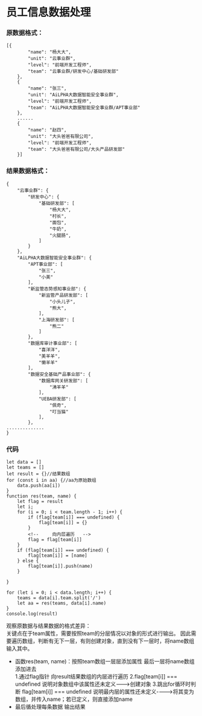 # 员工信息数据处理
### 原数据格式：
```
[{
        "name": "杨大大",
        "unit": "云事业群",
        "level": "前端开发工程师",
        "team": "云事业群/研发中心/基础研发部"
    },
    {
        "name": "张三",
        "unit": "AiLPHA大数据智能安全事业群",
        "level": "前端开发工程师",
        "team": "AiLPHA大数据智能安全事业群/APT事业部"
    },
    ......
    {
        "name": "赵四",
        "unit": "大头爸爸有限公司",
        "level": "前端开发工程师",
        "team": "大头爸爸有限公司/大头产品研发部"
    }]
```


### 结果数据格式：
```
{
    "云事业群": {
        "研发中心": {
            "基础研发部": [
                "杨大大",
                "村长",
                "面包",
                "牛奶",
                "火腿肠",
            ]
        }
    },
    "AiLPHA大数据智能安全事业群": {
        "APT事业部": [
            "张三",
            "小美"
        ],
        "新监管态势感知事业部": {
            "新监管产品研发部": [
                "小头儿子",
                "熊大",
            ],
            "上海研发部": [
                "熊二"
            ]
        },
        "数据库审计事业部": [
            "喜洋洋",
            "美羊羊",
            "懒羊羊"
        ],
        "数据安全基础产品事业部": {
            "数据库网关研发部": [
                "沸羊羊"
            ],
            "UEBA研发部": [
                "佩奇",
                "叮当猫"
            ],
        },
..............
}
```
### 代码
```
let data = []
let teams = []
let result = {}//结果数组
for (const i in aa) {//aa为原始数组
    data.push(aa[i])
}
function res(team, name) {
    let flag = result
    let i;
    for (i = 0; i < team.length - 1; i++) {
        if (flag[team[i]] === undefined) {
            flag[team[i]] = {}
        }
        <!--     向内层遍历   -->
        flag = flag[team[i]]
    }
    if (flag[team[i]] === undefined) {
        flag[team[i]] = [name]
    } else {
        flag[team[i]].push(name)
    }

}

for (let i = 0; i < data.length; i++) {
    teams = data[i].team.split('/')
    let aa = res(teams, data[i].name)
}
console.log(result)

```
观察原数据与结果数据的格式差异：    
关键点在于team属性，需要按照team的分层情况以对象的形式进行输出。
因此需要遍历数组，判断有无下一层，有则创建对象，直到没有下一层时，将name数组输入其中。
+ 函数res(team, name)：按照team数组一层层添加属性   最后一层将name数组添加进去   
   1.通过flag指针 向result结果数组的内层进行遍历
   2.flag[team[i]] === undefined  说明对象数组中该属性还未定义--->创建对象
   3.跳出for循环时判断 flag[team[i]] === undefined  说明最内层的属性还未定义---->将其变为数组，并传入name；若已定义，则直接添加name
+  最后循处理每条数据   输出结果

